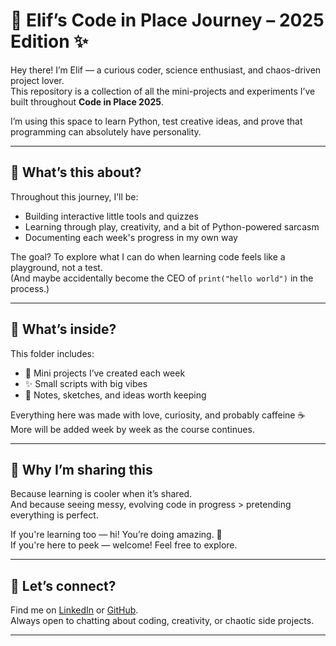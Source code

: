 # 🐍 Elif’s Code in Place Journey – 2025 Edition ✨

Hey there! I’m Elif — a curious coder, science enthusiast, and chaos-driven project lover.  
This repository is a collection of all the mini-projects and experiments I’ve built throughout **Code in Place 2025**.

I’m using this space to learn Python, test creative ideas, and prove that programming can absolutely have personality.

---

## 🧠 What’s this about?

Throughout this journey, I’ll be:
- Building interactive little tools and quizzes
- Learning through play, creativity, and a bit of Python-powered sarcasm
- Documenting each week's progress in my own way

The goal? To explore what I can do when learning code feels like a playground, not a test.  
(And maybe accidentally become the CEO of `print("hello world")` in the process.)

---

## 📂 What’s inside?

This folder includes:
- 🧪 Mini projects I’ve created each week
- ✨ Small scripts with big vibes
- 📓 Notes, sketches, and ideas worth keeping

Everything here was made with love, curiosity, and probably caffeine ☕  
More will be added week by week as the course continues.

---

## 📌 Why I’m sharing this

Because learning is cooler when it’s shared.  
And because seeing messy, evolving code in progress > pretending everything is perfect.

If you're learning too — hi! You’re doing amazing. 💛  
If you're here to peek — welcome! Feel free to explore.

---

## 💬 Let’s connect?

Find me on [LinkedIn](https://www.linkedin.com/in/elifbagci) or [GitHub](https://github.com/elifbagci).  
Always open to chatting about coding, creativity, or chaotic side projects.

---
